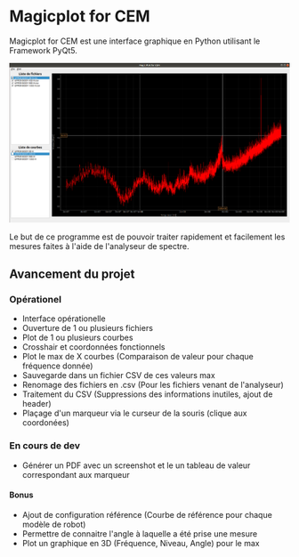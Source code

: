 # Magicplot for CEM

Magicplot for CEM est une interface graphique en Python utilisant le Framework PyQt5.

![Interface de magicplot](Doc/images/magicplot.jpeg "Interface de magicplot")

Le but de ce programme est de pouvoir traiter rapidement et facilement les mesures faites à l'aide de l'analyseur de spectre.

## Avancement du projet

### Opérationel

- Interface opérationelle
- Ouverture de 1 ou plusieurs fichiers
- Plot de 1 ou plusieurs courbes
- Crosshair et coordonnées fonctionnels
- Plot le max de X courbes (Comparaison de valeur pour chaque fréquence donnée)
- Sauvegarde dans un fichier CSV de ces valeurs max
- Renomage des fichiers en .csv (Pour les fichiers venant de l'analyseur)
- Traitement du CSV (Suppressions des informations inutiles, ajout de header)
- Plaçage d'un marqueur via le curseur de la souris (clique aux coordonées)


### En cours de dev

- Générer un PDF avec un screenshot et le un tableau de valeur correspondant aux marqueur

#### Bonus
- Ajout de configuration référence (Courbe de référence pour chaque modèle de robot)
- Permettre de connaitre l'angle à laquelle a été prise une mesure
- Plot un graphique en 3D (Fréquence, Niveau, Angle) pour le max
